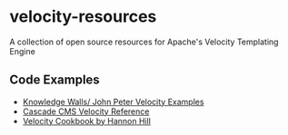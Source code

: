 # velocity-resources
A collection of open source resources for Apache's Velocity Templating Engine

## Code Examples

  - [Knowledge Walls/ John Peter Velocity Examples](https://www.knowledgewalls.com/johnpeter/books/java-apache-velocity-examples)
  - [Cascade CMS Velocity Reference](https://www.hannonhill.com/cascadecms/latest/developing-in-cascade/script-formats/velocity-tools.html)
  - [Velocity Cookbook by Hannon Hill](https://github.com/hannonhill/Velocity-Cookbook)
